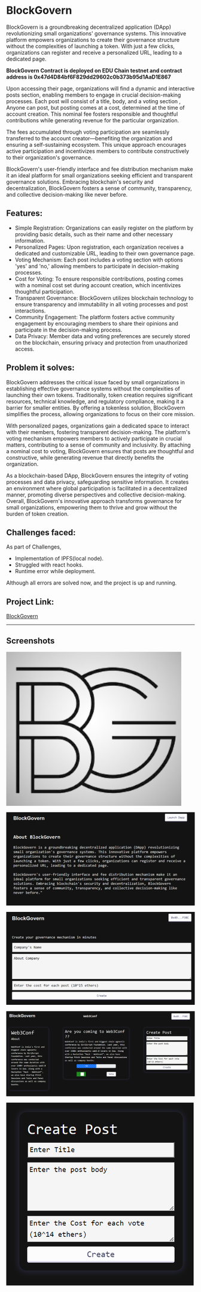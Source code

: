 
# BlockGovern

BlockGovern is a groundbreaking decentralized application (DApp) revolutionizing small organizations' governance systems. This innovative platform empowers organizations to create their governance structure without the complexities of launching a token. With just a few clicks, organizations can register and receive a personalized URL, leading to a dedicated page.

**BlockGovern Contract is deployed on EDU Chain testnet and contract address is 0x47d4D84bf6F829dd29602c0b373b95d1AaD1E867**

Upon accessing their page, organizations will find a dynamic and interactive posts section, enabling members to engage in crucial decision-making processes. Each post will consist of a title, body, and a voting section , Anyone can post, but posting comes at a cost, determined at the time of account creation. This nominal fee fosters responsible and thoughtful contributions while generating revenue for the particular organization.

The fees accumulated through voting participation are seamlessly transferred to the account creator—benefiting the organization and ensuring a self-sustaining ecosystem. This unique approach encourages active participation and incentivizes members to contribute constructively to their organization's governance.

BlockGovern's user-friendly interface and fee distribution mechanism make it an ideal platform for small organizations seeking efficient and transparent governance solutions. Embracing blockchain's security and decentralization, BlockGovern fosters a sense of community, transparency, and collective decision-making like never before.

Features:
-
- Simple Registration: Organizations can easily register on the platform by providing basic details, such as their name and other necessary information.
- Personalized Pages: Upon registration, each organization receives a dedicated and customizable URL, leading to their own governance page.
- Voting Mechanism: Each post includes a voting section with options 'yes' and 'no,' allowing members to participate in decision-making processes.
- Cost for Voting: To ensure responsible contributions, posting comes with a nominal cost set during account creation, which incentivizes thoughtful participation.
- Transparent Governance: BlockGovern utilizes blockchain technology to ensure transparency and immutability in all voting processes and post interactions.
- Community Engagement: The platform fosters active community engagement by encouraging members to share their opinions and participate in the decision-making process.
- Data Privacy: Member data and voting preferences are securely stored on the blockchain, ensuring privacy and protection from unauthorized access.

Problem it solves:
-
BlockGovern addresses the critical issue faced by small organizations in establishing effective governance systems without the complexities of launching their own tokens. Traditionally, token creation requires significant resources, technical knowledge, and regulatory compliance, making it a barrier for smaller entities. By offering a tokenless solution, BlockGovern simplifies the process, allowing organizations to focus on their core mission.

With personalized pages, organizations gain a dedicated space to interact with their members, fostering transparent decision-making. The platform's voting mechanism empowers members to actively participate in crucial matters, contributing to a sense of community and inclusivity. By attaching a nominal cost to voting, BlockGovern ensures that posts are thoughtful and constructive, while generating revenue that directly benefits the organization.

As a blockchain-based DApp, BlockGovern ensures the integrity of voting processes and data privacy, safeguarding sensitive information. It creates an environment where global participation is facilitated in a decentralized manner, promoting diverse perspectives and collective decision-making. Overall, BlockGovern's innovative approach transforms governance for small organizations, empowering them to thrive and grow without the burden of token creation.

Challenges faced:
-
As part of Challenges,
- Implementation of IPFS(local node).
- Struggled with react hooks.
- Runtime error while deployment.

Although all errors are solved now, and the project is up and running.

Project Link:
-
[BlockGovern](https://blockgovern.netlify.app/)


___






## Screenshots

![App Screenshot](https://github.com/sumithprabhu/BlockGovern/blob/main/Frontend/src/assets/Images/logo.png)

                                                         

![App Screenshot](https://github.com/sumithprabhu/BlockGovern/blob/main/Frontend/src/assets/Images/Screenshot%202023-07-25%20153538.png)

                                                    

![App Screenshot](https://github.com/sumithprabhu/BlockGovern/blob/main/Frontend/src/assets/Images/Screenshot%202023-07-25%20153928.png)

                                                    

![App Screenshot](https://github.com/sumithprabhu/BlockGovern/blob/main/Frontend/src/assets/Images/Screenshot%202023-07-25%20154008.png)


![App Screenshot](https://github.com/sumithprabhu/BlockGovern/blob/main/Frontend/src/assets/Images/Screenshot%202023-07-25%20154019.png)

                                                    